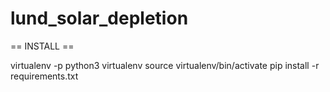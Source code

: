 # lund_solar_depletion
== INSTALL ==

virtualenv -p python3 virtualenv
source virtualenv/bin/activate
pip install -r requirements.txt 

